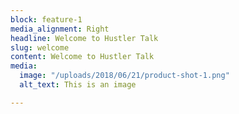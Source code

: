 ```yaml
---
block: feature-1
media_alignment: Right
headline: Welcome to Hustler Talk
slug: welcome
content: Welcome to Hustler Talk
media:
  image: "/uploads/2018/06/21/product-shot-1.png"
  alt_text: This is an image

---
```

